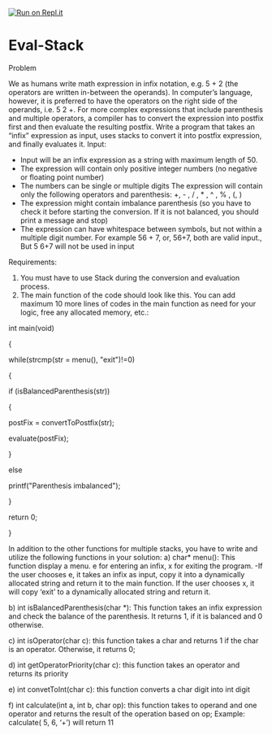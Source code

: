 [![Run on Repl.it](https://repl.it/badge/github/femidof/Eval-Stack)](https://repl.it/github/femidof/Eval-Stack)
# Eval-Stack



Problem

We as humans write math expression in infix notation, e.g. 5 + 2 (the operators are written in-between the operands). In computer’s language, however, it is preferred to have the operators on the right side of the operands, i.e. 5 2 +. For more complex expressions that include parenthesis and multiple operators, a compiler has to convert the expression into postfix first and then evaluate the resulting postfix.
Write a program that takes an “infix” expression as input, uses stacks to convert it into postfix expression, and finally evaluates it.
Input:
- Input will be an infix expression as a string with maximum length of 50.
- The expression will contain only positive integer numbers (no negative or floating point number)
- The numbers can be single or multiple digits
The expression will contain only the following operators and parenthesis: +, - , / , * , ^ , % , (, )
- The expression might contain imbalance parenthesis (so you have to check it before starting the conversion. If it is not balanced, you should print a message and stop)
- The expression can have whitespace between symbols, but not within a multiple digit number. For example 56 + 7, or, 56+7, both are valid input., But 5 6+7 will not be used in input

Requirements:
1. You must have to use Stack during the conversion and evaluation process.
2. The main function of the code should look like this. You can add maximum 10 more lines of codes in the main function as need for your logic, free any allocated memory, etc.:

int main(void)

{

while(strcmp(str = menu(), "exit")!=0)

{

if (isBalancedParenthesis(str))

{

postFix = convertToPostfix(str);

evaluate(postFix);

}

else

printf("Parenthesis imbalanced");

}

return 0;

}

In addition to the other functions for multiple stacks, you have to write and utilize the following functions in your solution:
a) char* menu(): This function display a menu. e for entering an infix, x for exiting the program.
-If the user chooses e, it takes an infix as input, copy it into a dynamically allocated string and return it to the main function. If the user chooses x, it will copy ‘exit’ to a dynamically allocated string and return it.

b) int isBalancedParenthesis(char *): This function takes an infix expression and check the balance of the parenthesis. It returns 1, if it is balanced and 0 otherwise.

c) int isOperator(char c): this function takes a char and returns 1 if the char is an operator. Otherwise, it returns 0;

d) int getOperatorPriority(char c): this function takes an operator and returns its priority

e) int convetToInt(char c): this function converts a char digit into int digit

f) int calculate(int a, int b, char op): this function takes to operand and one operator and returns the result of the operation based on op; Example: calculate( 5, 6, ‘+’) will return 11
